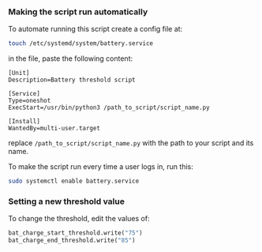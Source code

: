 ### Making the script run automatically
To automate running this script create a config file at:

```bash
touch /etc/systemd/system/battery.service
```

in the file, paste the following content:

```
[Unit]
Description=Battery threshold script

[Service]
Type=oneshot
ExecStart=/usr/bin/python3 /path_to_script/script_name.py

[Install]
WantedBy=multi-user.target
```

replace `/path_to_script/script_name.py` with the path to your script and its name.

To make the script run every time a user logs in, run this:

```bash
sudo systemctl enable battery.service
```


### Setting a new threshold value
To change the threshold, edit the values of:

```python
bat_charge_start_threshold.write("75")
bat_charge_end_threshold.write("85")
```
